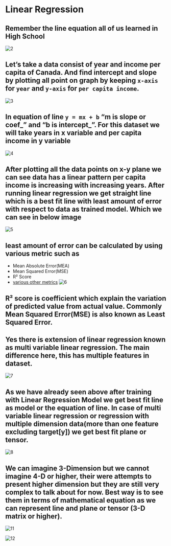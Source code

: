 # Linear Regression

## Remember the line equation all of us learned in High School  
![2](https://github.com/rishabh11336/Machine-Learning-Algorithms/blob/main/LinearRegression/Linear%20Regression%20Slides/2.png)

## Let’s take a data consist of year and income per capita of Canada. And find intercept and slope by plotting all point on graph by keeping `x-axis` for `year` and `y-axis` for `per capita income`.  
![3](https://github.com/rishabh11336/Machine-Learning-Algorithms/blob/main/LinearRegression/Linear%20Regression%20Slides/3.png)

## In equation of line `y = mx + b` “m is slope or coef_” and “b is intercept_”. For this dataset we will take years in x variable and per capita income in y variable
![4](https://github.com/rishabh11336/Machine-Learning-Algorithms/blob/main/LinearRegression/Linear%20Regression%20Slides/4.png)

## After plotting all the data points on x-y plane we can see data has a linear pattern per capita income is increasing with increasing years. After running linear regression we get straight line which is a best fit line with least amount of error with respect to data as trained model. Which we can see in below image
![5](https://github.com/rishabh11336/Machine-Learning-Algorithms/blob/main/LinearRegression/Linear%20Regression%20Slides/5.png)

## least amount of error can be calculated by using various metric such as
- Mean Absolute Error(MEA)
- Mean Squared Error(MSE)
- R² Score
- [various other metrics](https://scikit-learn.org/stable/modules/model_evaluation.html)
![6](https://github.com/rishabh11336/Machine-Learning-Algorithms/blob/main/LinearRegression/Linear%20Regression%20Slides/6.png)

## R² score is coefficient which explain the variation of predicted value from actual value. Commonly Mean Squared Error(MSE) is also known as Least Squared Error.

## Yes there is extension of linear regression known as multi variable linear regression. The main difference here, this has multiple features in dataset.
![7](https://github.com/rishabh11336/Machine-Learning-Algorithms/blob/main/LinearRegression/Linear%20Regression%20Slides/7.png)

## As we have already seen above after training with Linear Regression Model we get best fit line as model or the equation of line. In case of multi variable linear regression or regression with multiple dimension data(more than one feature excluding target[y]) we get best fit plane or tensor.
![8](https://github.com/rishabh11336/Machine-Learning-Algorithms/blob/main/LinearRegression/Linear%20Regression%20Slides/8.png)

## We can imagine 3-Dimension but we cannot imagine 4-D or higher, their were attempts to present higher dimension but they are still very complex to talk about for now. Best way is to see them in terms of mathematical equation as we can represent line and plane or tensor (3-D matrix or higher).
![11](https://github.com/rishabh11336/Machine-Learning-Algorithms/blob/main/LinearRegression/Linear%20Regression%20Slides/11.png)

![12](https://github.com/rishabh11336/Machine-Learning-Algorithms/blob/main/LinearRegression/Linear%20Regression%20Slides/12.png)
